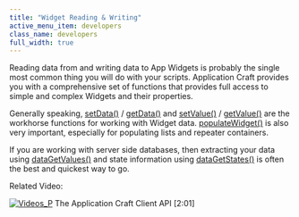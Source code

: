 ```yaml
---
title: "Widget Reading & Writing"
active_menu_item: developers
class_name: developers
full_width: true
---
```



Reading data from and writing data to App Widgets is probably the single most common thing you will do with your scripts. Application Craft provides you with a comprehensive set of functions that provides full access to simple and complex Widgets and their properties.

Generally speaking, [setData()](../../../client-api/widget-data-state-manipulation/setdata) / [getData()](../../../client-api/widget-data-state-manipulation/getdata) and [setValue()](../../../client-api/widget-data-state-manipulation/refsetvalue) / [getValue()](../../../client-api/widget-data-state-manipulation/refgetvalue) are the workhorse functions for working with Widget data. [populateWidget()](../../../client-api/widget-data-state-manipulation/populatewidget()/index) is also very important, especially for populating lists and repeater containers.

If you are working with server side databases, then extracting your data using [dataGetValues()](../../../client-api/widget-data-state-manipulation/datagetvalues) and state information using [dataGetStates()](../../../client-api/widget-data-state-manipulation/datagetstates) is often the best and quickest way to go.

Related Video:

[![Videos\_P](/img/docs/videos_p.png)](http://www.youtube.com/v/1UIHv__i3uI?autoplay=1&hd=1&fs=1&showsearch=0&rel=0&) The Application Craft Client API [2:01]

